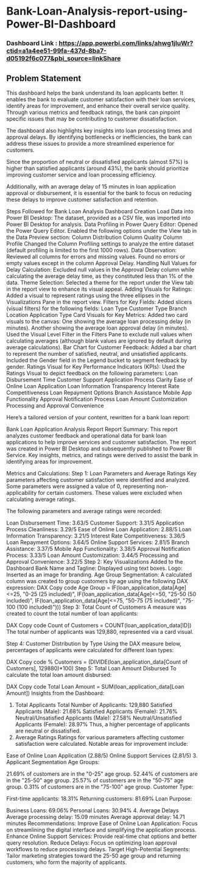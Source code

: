 # Bank-Loan-Analysis-report-using-Power-BI-Dashboard

### Dashboard Link : https://app.powerbi.com/links/ahwg1jIuWr?ctid=a1a4ee51-99fa-437d-8ba7-d05192f6c077&pbi_source=linkShare

## Problem Statement


This dashboard helps the bank understand its loan applicants better. It enables the bank to evaluate customer satisfaction with their loan services, identify areas for improvement, and enhance their overall service quality. Through various metrics and feedback ratings, the bank can pinpoint specific issues that may be contributing to customer dissatisfaction.

The dashboard also highlights key insights into loan processing times and approval delays. By identifying bottlenecks or inefficiencies, the bank can address these issues to provide a more streamlined experience for customers.

Since the proportion of neutral or dissatisfied applicants (almost 57%) is higher than satisfied applicants (around 43%), the bank should prioritize improving customer service and loan processing efficiency.

Additionally, with an average delay of 15 minutes in loan application approval or disbursement, it is essential for the bank to focus on reducing these delays to improve customer satisfaction and retention.

Steps Followed for Bank Loan Analysis Dashboard Creation
Load Data into Power BI Desktop:
The dataset, provided as a CSV file, was imported into Power BI Desktop for analysis.
Data Profiling in Power Query Editor:
Opened the Power Query Editor.
Enabled the following options under the View tab in the Data Preview section:
Column Distribution
Column Quality
Column Profile
Changed the Column Profiling settings to analyze the entire dataset (default profiling is limited to the first 1000 rows).
Data Observation:
Reviewed all columns for errors and missing values.
Found no errors or empty values except in the column Approval Delay.
Handling Null Values for Delay Calculation:
Excluded null values in the Approval Delay column while calculating the average delay time, as they constituted less than 1% of the data.
Theme Selection:
Selected a theme for the report under the View tab in the report view to enhance its visual appeal.
Adding Visuals for Ratings:
Added a visual to represent ratings using the three ellipses in the Visualizations Pane in the report view.
Filters for Key Fields:
Added slicers (visual filters) for the following fields:
Loan Type
Customer Type
Branch Location
Application Type
Card Visuals for Key Metrics:
Added two card visuals to the canvas:
One showing the average loan processing delay (in minutes).
Another showing the average loan approval delay (in minutes).
Used the Visual Level Filter in the Filters Pane to exclude null values when calculating averages (although blank values are ignored by default during average calculations).
Bar Chart for Customer Feedback:
Added a bar chart to represent the number of satisfied, neutral, and unsatisfied applicants.
Included the Gender field in the Legend bucket to segment feedback by gender.
Ratings Visual for Key Performance Indicators (KPIs):
Used the Ratings Visual to depict feedback on the following parameters:
Loan Disbursement Time
Customer Support
Application Process Clarity
Ease of Online Loan Application
Loan Information Transparency
Interest Rate Competitiveness
Loan Repayment Options
Branch Assistance
Mobile App Functionality
Approval Notification Process
Loan Amount Customization
Processing and Approval Convenience


Here’s a tailored version of your content, rewritten for a bank loan report:

Bank Loan Application Analysis Report
Report Summary:
This report analyzes customer feedback and operational data for bank loan applications to help improve services and customer satisfaction. The report was created in Power BI Desktop and subsequently published to Power BI Service. Key insights, metrics, and ratings were derived to assist the bank in identifying areas for improvement.

Metrics and Calculations:
Step 1: Loan Parameters and Average Ratings
Key parameters affecting customer satisfaction were identified and analyzed. Some parameters were assigned a value of 0, representing non-applicability for certain customers. These values were excluded when calculating average ratings.

The following parameters and average ratings were recorded:

Loan Disbursement Time: 3.63/5
Customer Support: 3.31/5
Application Process Cleanliness: 3.29/5
Ease of Online Loan Application: 2.88/5
Loan Information Transparency: 3.21/5
Interest Rate Competitiveness: 3.36/5
Loan Repayment Options: 3.64/5
Online Support Services: 2.81/5
Branch Assistance: 3.37/5
Mobile App Functionality: 3.38/5
Approval Notification Process: 3.33/5
Loan Amount Customization: 3.44/5
Processing and Approval Convenience: 3.22/5
Step 2: Key Visualizations Added to the Dashboard
Bank Name and Tagline: Displayed using text boxes.
Logo: Inserted as an image for branding.
Age Group Segmentation: A calculated column was created to group customers by age using the following DAX expression:
DAX
Copy code
Age Group = 
IF(loan_application_data[Age]<=25, "0-25 (25 included)",
IF(loan_application_data[Age]<=50, "25-50 (50 included)",
IF(loan_application_data[Age]<=75, "50-75 (75 included)",
"75-100 (100 included)")))
Step 3: Total Count of Customers
A measure was created to count the total number of loan applicants:

DAX
Copy code
Count of Customers = COUNT(loan_application_data[ID])
The total number of applicants was 129,880, represented via a card visual.

Step 4: Customer Distribution by Type
Using the DAX measure below, percentages of applicants were calculated for different loan types:

DAX
Copy code
% Customers = (DIVIDE(loan_application_data[Count of Customers], 129880)*100)
Step 5: Total Loan Amount Disbursed
To calculate the total loan amount disbursed:

DAX
Copy code
Total Loan Amount = SUM(loan_application_data[Loan Amount])
Insights from the Dashboard:
1. Total Applicants
Total Number of Applicants: 129,880
Satisfied Applicants (Male): 21.68%
Satisfied Applicants (Female): 21.76%
Neutral/Unsatisfied Applicants (Male): 27.58%
Neutral/Unsatisfied Applicants (Female): 28.97%
Thus, a higher percentage of applicants are neutral or dissatisfied.
2. Average Ratings
Ratings for various parameters affecting customer satisfaction were calculated. Notable areas for improvement include:

Ease of Online Loan Application (2.88/5)
Online Support Services (2.81/5)
3. Applicant Segmentation
Age Groups:

21.69% of customers are in the "0-25" age group.
52.44% of customers are in the "25-50" age group.
25.57% of customers are in the "50-75" age group.
0.31% of customers are in the "75-100" age group.
Customer Type:

First-time applicants: 18.31%
Returning customers: 81.69%
Loan Purpose:

Business Loans: 69.06%
Personal Loans: 30.94%
4. Average Delays
Average processing delay: 15.09 minutes
Average approval delay: 14.71 minutes
Recommendations:
Improve Ease of Online Loan Application: Focus on streamlining the digital interface and simplifying the application process.
Enhance Online Support Services: Provide real-time chat options and better query resolution.
Reduce Delays: Focus on optimizing loan approval workflows to reduce processing delays.
Target High-Potential Segments: Tailor marketing strategies toward the 25-50 age group and returning customers, who form the majority of applicants.
